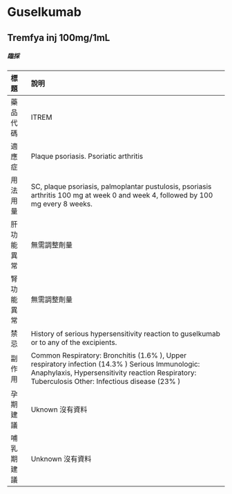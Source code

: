 # Guselkumab

## Tremfya inj 100mg/1mL

##### 臨採

| 標題       | 說明                                                                                                                                                                                                |
|:-----------|:----------------------------------------------------------------------------------------------------------------------------------------------------------------------------------------------------|
| 藥品代碼   | ITREM                                                                                                                                                                                               |
| 適應症     | Plaque psoriasis. Psoriatic arthritis                                                                                                                                                               |
| 用法用量   | SC, plaque psoriasis, palmoplantar pustulosis, psoriasis arthritis 100 mg at week 0 and week 4, followed by 100 mg every 8 weeks.                                                                   |
| 肝功能異常 | 無需調整劑量                                                                                                                                                                                        |
| 腎功能異常 | 無需調整劑量                                                                                                                                                                                        |
| 禁忌       | History of serious hypersensitivity reaction to guselkumab or to any of the excipients.                                                                                                             |
| 副作用     | Common Respiratory: Bronchitis (1.6% ), Upper respiratory infection (14.3% ) Serious Immunologic: Anaphylaxis, Hypersensitivity reaction Respiratory: Tuberculosis Other: Infectious disease (23% ) |
| 孕期建議   | Uknown 沒有資料                                                                                                                                                                                     |
| 哺乳期建議 | Unknown 沒有資料                                                                                                                                                                                    |


